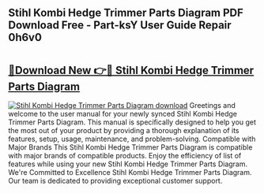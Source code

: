 ## Stihl Kombi Hedge Trimmer Parts Diagram PDF Download Free - Part-ksY User Guide Repair 0h6v0

# <h2><a href="http://dfqd0y.blite.top/?on=Stihl+Kombi+Hedge+Trimmer+Parts+Diagram">🔗Download New 👉🔴 Stihl Kombi Hedge Trimmer Parts Diagram</a></h2>

[![Stihl Kombi Hedge Trimmer Parts Diagram download](https://i.imgur.com/lujVjoI.png)](http://dfqd0y.blite.top/?on=Stihl+Kombi+Hedge+Trimmer+Parts+Diagram)
Greetings and welcome to the user manual for your newly synced Stihl Kombi Hedge Trimmer Parts Diagram. This manual is specifically designed to help you get the most out of your product by providing a thorough explanation of its features, setup, usage, maintenance, and problem-solving. Compatible with Major Brands This Stihl Kombi Hedge Trimmer Parts Diagram is compatible with major brands of compatible products. Enjoy the efficiency of list of features while using your new Stihl Kombi Hedge Trimmer Parts Diagram. We're Committed to Excellence Stihl Kombi Hedge Trimmer Parts Diagram. Our team is dedicated to providing exceptional customer support.
